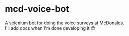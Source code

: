 # mcd-voice-bot
A selenium bot for doing the voice surveys at McDonalds.  
I'll add docs when I'm done developing it 😉
